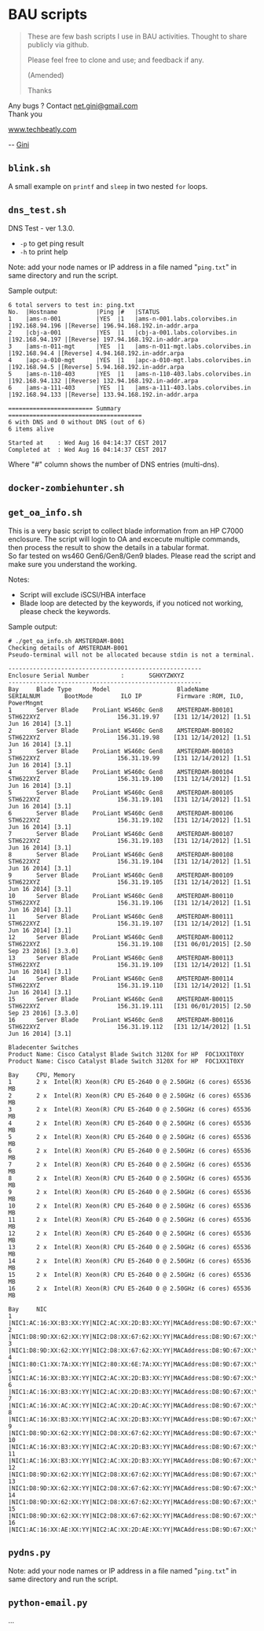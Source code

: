 # BAU scripts

> These are few bash scripts I use in BAU activities. 
> Thought to share publicly via github.
> 
> Please feel free to clone and use; and feedback if any.
> 
> (Amended)
> 
> Thanks

Any bugs ? Contact net.gini@gmail.com  
Thank you

www.techbeatly.com

-- [Gini](@ginigangadharan)

## `blink.sh`

A small example on `printf` and `sleep` in two nested `for` loops.

## `dns_test.sh`

DNS Test - ver 1.3.0.
- `-p` to get ping result
- `-h` to print help

Note:
add your node names or IP address in a file named "`ping.txt`" in same
directory and run the script.

Sample output:
```
6 total servers to test in: ping.txt
No.  |Hostname           |Ping |#   |STATUS
1    |ams-n-001          |YES  |1   |ams-n-001.labs.colorvibes.in |192.168.94.196 |[Reverse] 196.94.168.192.in-addr.arpa
2    |cbj-a-001          |YES  |1   |cbj-a-001.labs.colorvibes.in |192.168.94.197 |[Reverse] 197.94.168.192.in-addr.arpa
3    |ams-n-011-mgt      |YES  |1   |ams-n-011-mgt.labs.colorvibes.in |192.168.94.4 |[Reverse] 4.94.168.192.in-addr.arpa
4    |apc-a-010-mgt      |YES  |1   |apc-a-010-mgt.labs.colorvibes.in |192.168.94.5 |[Reverse] 5.94.168.192.in-addr.arpa
5    |ams-n-110-403      |YES  |1   |ams-n-110-403.labs.colorvibes.in |192.168.94.132 |[Reverse] 132.94.168.192.in-addr.arpa
6    |ams-a-111-403      |YES  |1   |ams-a-111-403.labs.colorvibes.in |192.168.94.133 |[Reverse] 133.94.168.192.in-addr.arpa

======================== Summary ======================================
6 with DNS and 0 without DNS (out of 6)
6 items alive

Started at    : Wed Aug 16 04:14:37 CEST 2017
Completed at  : Wed Aug 16 04:14:37 CEST 2017
```
Where "#" column shows the number of DNS entries (multi-dns).

## `docker-zombiehunter.sh`

## `get_oa_info.sh`

This is a very basic script to collect blade information from an HP C7000
enclosure.  The script will login to OA and excecute multiple commands,
then process the result to show the details in a tabular format.  
So far tested on ws460 Gen6/Gen8/Gen9 blades.
Please read the script and make sure you understand the working.

Notes:
- Script will exclude iSCSI/HBA interface
- Blade loop are detected by the keywords,
  if you noticed not working, please check the keywords.

Sample output:
```
# ./get_oa_info.sh AMSTERDAM-B001
Checking details of AMSTERDAM-B001
Pseudo-terminal will not be allocated because stdin is not a terminal.

-------------------------------------------------------
Enclosure Serial Number         :       SGHXYZWXYZ
-------------------------------------------------------
Bay     Blade Type      Model                   BladeName       SERIALNUM       BootMode        ILO IP          Firmware :ROM, ILO, PowerMngmt
1       Server Blade    ProLiant WS460c Gen8    AMSTERDAM-B00101 STH622XYZ                      156.31.19.97    [I31 12/14/2012] [1.51 Jun 16 2014] [3.1]
2       Server Blade    ProLiant WS460c Gen8    AMSTERDAM-B00102 STH622XYZ                      156.31.19.98    [I31 12/14/2012] [1.51 Jun 16 2014] [3.1]
3       Server Blade    ProLiant WS460c Gen8    AMSTERDAM-B00103 STH622XYZ                      156.31.19.99    [I31 12/14/2012] [1.51 Jun 16 2014] [3.1]
4       Server Blade    ProLiant WS460c Gen8    AMSTERDAM-B00104 STH622XYZ                      156.31.19.100   [I31 12/14/2012] [1.51 Jun 16 2014] [3.1]
5       Server Blade    ProLiant WS460c Gen8    AMSTERDAM-B00105 STH622XYZ                      156.31.19.101   [I31 12/14/2012] [1.51 Jun 16 2014] [3.1]
6       Server Blade    ProLiant WS460c Gen8    AMSTERDAM-B00106 STH622XYZ                      156.31.19.102   [I31 12/14/2012] [1.51 Jun 16 2014] [3.1]
7       Server Blade    ProLiant WS460c Gen8    AMSTERDAM-B00107 STH622XYZ                      156.31.19.103   [I31 12/14/2012] [1.51 Jun 16 2014] [3.1]
8       Server Blade    ProLiant WS460c Gen8    AMSTERDAM-B00108 STH622XYZ                      156.31.19.104   [I31 12/14/2012] [1.51 Jun 16 2014] [3.1]
9       Server Blade    ProLiant WS460c Gen8    AMSTERDAM-B00109 STH622XYZ                      156.31.19.105   [I31 12/14/2012] [1.51 Jun 16 2014] [3.1]
10      Server Blade    ProLiant WS460c Gen8    AMSTERDAM-B00110 STH622XYZ                      156.31.19.106   [I31 12/14/2012] [1.51 Jun 16 2014] [3.1]
11      Server Blade    ProLiant WS460c Gen8    AMSTERDAM-B00111 STH622XYZ                      156.31.19.107   [I31 12/14/2012] [1.51 Jun 16 2014] [3.1]
12      Server Blade    ProLiant WS460c Gen8    AMSTERDAM-B00112 STH622XYZ                      156.31.19.108   [I31 06/01/2015] [2.50 Sep 23 2016] [3.3.0]
13      Server Blade    ProLiant WS460c Gen8    AMSTERDAM-B00113 STH622XYZ                      156.31.19.109   [I31 12/14/2012] [1.51 Jun 16 2014] [3.1]
14      Server Blade    ProLiant WS460c Gen8    AMSTERDAM-B00114 STH622XYZ                      156.31.19.110   [I31 12/14/2012] [1.51 Jun 16 2014] [3.1]
15      Server Blade    ProLiant WS460c Gen8    AMSTERDAM-B00115 STH622XYZ                      156.31.19.111   [I31 06/01/2015] [2.50 Sep 23 2016] [3.3.0]
16      Server Blade    ProLiant WS460c Gen8    AMSTERDAM-B00116 STH622XYZ                      156.31.19.112   [I31 12/14/2012] [1.51 Jun 16 2014] [3.1]

Bladecenter Switches
Product Name: Cisco Catalyst Blade Switch 3120X for HP  FOC1XX1T0XY
Product Name: Cisco Catalyst Blade Switch 3120X for HP  FOC1XX1T0XY

Bay     CPU, Memory
1       2 x  Intel(R) Xeon(R) CPU E5-2640 0 @ 2.50GHz (6 cores) 65536 MB
2       2 x  Intel(R) Xeon(R) CPU E5-2640 0 @ 2.50GHz (6 cores) 65536 MB
3       2 x  Intel(R) Xeon(R) CPU E5-2640 0 @ 2.50GHz (6 cores) 65536 MB
4       2 x  Intel(R) Xeon(R) CPU E5-2640 0 @ 2.50GHz (6 cores) 65536 MB
5       2 x  Intel(R) Xeon(R) CPU E5-2640 0 @ 2.50GHz (6 cores) 65536 MB
6       2 x  Intel(R) Xeon(R) CPU E5-2640 0 @ 2.50GHz (6 cores) 65536 MB
7       2 x  Intel(R) Xeon(R) CPU E5-2640 0 @ 2.50GHz (6 cores) 65536 MB
8       2 x  Intel(R) Xeon(R) CPU E5-2640 0 @ 2.50GHz (6 cores) 65536 MB
9       2 x  Intel(R) Xeon(R) CPU E5-2640 0 @ 2.50GHz (6 cores) 65536 MB
10      2 x  Intel(R) Xeon(R) CPU E5-2640 0 @ 2.50GHz (6 cores) 65536 MB
11      2 x  Intel(R) Xeon(R) CPU E5-2640 0 @ 2.50GHz (6 cores) 65536 MB
12      2 x  Intel(R) Xeon(R) CPU E5-2640 0 @ 2.50GHz (6 cores) 65536 MB
13      2 x  Intel(R) Xeon(R) CPU E5-2640 0 @ 2.50GHz (6 cores) 65536 MB
14      2 x  Intel(R) Xeon(R) CPU E5-2640 0 @ 2.50GHz (6 cores) 65536 MB
15      2 x  Intel(R) Xeon(R) CPU E5-2640 0 @ 2.50GHz (6 cores) 65536 MB
16      2 x  Intel(R) Xeon(R) CPU E5-2640 0 @ 2.50GHz (6 cores) 65536 MB

Bay     NIC
1       |NIC1:AC:16:XX:B3:XX:YY|NIC2:AC:XX:2D:B3:XX:YY|MACAddress:D8:9D:67:XX:YY:ZZ
2       |NIC1:D8:9D:XX:62:XX:YY|NIC2:D8:XX:67:62:XX:YY|MACAddress:D8:9D:67:XX:YY:ZZ
3       |NIC1:D8:9D:XX:62:XX:YY|NIC2:D8:XX:67:62:XX:YY|MACAddress:D8:9D:67:XX:YY:ZZ
4       |NIC1:80:C1:XX:7A:XX:YY|NIC2:80:XX:6E:7A:XX:YY|MACAddress:D8:9D:67:XX:YY:ZZ
5       |NIC1:AC:16:XX:B3:XX:YY|NIC2:AC:XX:2D:B3:XX:YY|MACAddress:D8:9D:67:XX:YY:ZZ
6       |NIC1:AC:16:XX:B3:XX:YY|NIC2:AC:XX:2D:B3:XX:YY|MACAddress:D8:9D:67:XX:YY:ZZ
7       |NIC1:AC:16:XX:AC:XX:YY|NIC2:AC:XX:2D:AC:XX:YY|MACAddress:D8:9D:67:XX:YY:ZZ
8       |NIC1:AC:16:XX:B3:XX:YY|NIC2:AC:XX:2D:B3:XX:YY|MACAddress:D8:9D:67:XX:YY:ZZ
9       |NIC1:D8:9D:XX:62:XX:YY|NIC2:D8:XX:67:62:XX:YY|MACAddress:D8:9D:67:XX:YY:ZZ
10      |NIC1:AC:16:XX:B3:XX:YY|NIC2:AC:XX:2D:B3:XX:YY|MACAddress:D8:9D:67:XX:YY:ZZ
11      |NIC1:AC:16:XX:B3:XX:YY|NIC2:AC:XX:2D:B3:XX:YY|MACAddress:D8:9D:67:XX:YY:ZZ
12      |NIC1:D8:9D:XX:62:XX:YY|NIC2:D8:XX:67:62:XX:YY|MACAddress:D8:9D:67:XX:YY:ZZ
13      |NIC1:D8:9D:XX:62:XX:YY|NIC2:D8:XX:67:62:XX:YY|MACAddress:D8:9D:67:XX:YY:ZZ
14      |NIC1:D8:9D:XX:62:XX:YY|NIC2:D8:XX:67:62:XX:YY|MACAddress:D8:9D:67:XX:YY:ZZ
15      |NIC1:D8:9D:XX:62:XX:YY|NIC2:D8:XX:67:62:XX:YY|MACAddress:D8:9D:67:XX:YY:ZZ
16      |NIC1:AC:16:XX:AE:XX:YY|NIC2:AC:XX:2D:AE:XX:YY|MACAddress:D8:9D:67:XX:YY:ZZ
```

## `pydns.py`

Note:
add your node names or IP address in a file named "`ping.txt`" in same
directory and run the script.

## `python-email.py`

...

